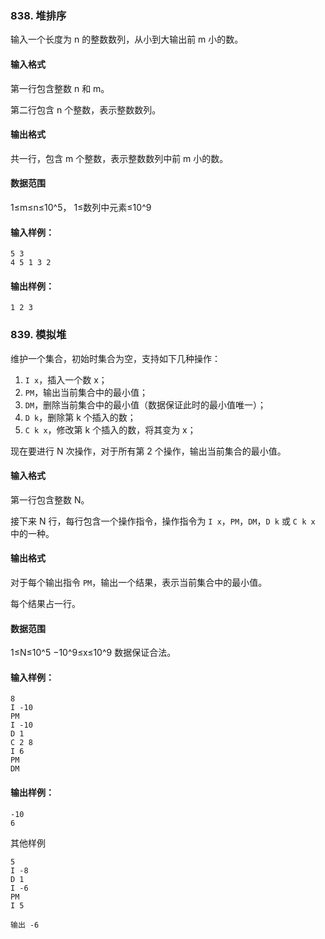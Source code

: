 ### 838. 堆排序

输入一个长度为 n 的整数数列，从小到大输出前 m 小的数。

#### 输入格式

第一行包含整数 n 和 m。

第二行包含 n 个整数，表示整数数列。

#### 输出格式

共一行，包含 m 个整数，表示整数数列中前 m 小的数。

#### 数据范围

1≤m≤n≤10^5，
1≤数列中元素≤10^9

#### 输入样例：

```
5 3
4 5 1 3 2
```

#### 输出样例：

```
1 2 3
```

### 839. 模拟堆

维护一个集合，初始时集合为空，支持如下几种操作：

1. `I x`，插入一个数 x；
2. `PM`，输出当前集合中的最小值；
3. `DM`，删除当前集合中的最小值（数据保证此时的最小值唯一）；
4. `D k`，删除第 k 个插入的数；
5. `C k x`，修改第 k 个插入的数，将其变为 x；

现在要进行 N 次操作，对于所有第 2 个操作，输出当前集合的最小值。

#### 输入格式

第一行包含整数 N。

接下来 N 行，每行包含一个操作指令，操作指令为 `I x`，`PM`，`DM`，`D k` 或 `C k x` 中的一种。

#### 输出格式

对于每个输出指令 `PM`，输出一个结果，表示当前集合中的最小值。

每个结果占一行。

#### 数据范围

1≤N≤10^5
−10^9≤x≤10^9
数据保证合法。

#### 输入样例：

```
8
I -10
PM
I -10
D 1
C 2 8
I 6
PM
DM
```

#### 输出样例：

```
-10
6
```

其他样例

```
5
I -8
D 1
I -6
PM
I 5

输出 -6
```
